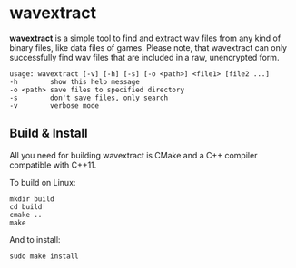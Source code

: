 # wavextract

**wavextract** is a simple tool to find and extract wav files from any kind of binary files, like data files of games.
Please note, that wavextract can only successfully find wav files that are included in a raw, unencrypted form.

	usage: wavextract [-v] [-h] [-s] [-o <path>] <file1> [file2 ...]
	-h        show this help message
	-o <path> save files to specified directory
	-s        don't save files, only search
	-v        verbose mode

## Build & Install

All you need for building wavextract is CMake and a C\++ compiler compatible with C\++11.

To build on Linux:

	mkdir build
	cd build
	cmake ..
	make

And to install:

	sudo make install
